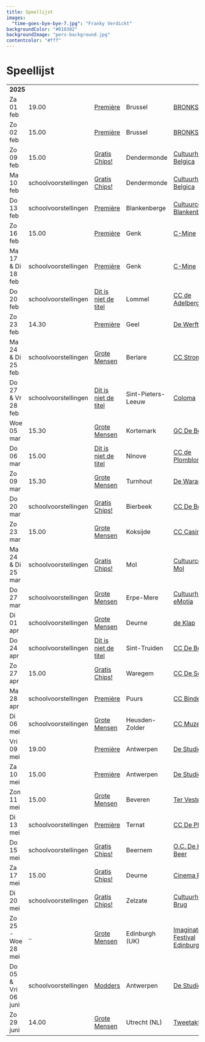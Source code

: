 ```yaml
---
title: Speellijst
images:
  "time-goes-bye-bye-7.jpg": "Franky Verdickt"
backgroundColor: "#010302"
backgroundImage: "pers-background.jpg"
contentcolor: "#fff"
---
```

# Speellijst

<div class="table-responsive">
<table class="playlist">  

<tr><td colspan="5"><strong>2025</strong></td></tr>
<tr><td>Za 01 feb</td><td>19.00</td><td><a href="/nl/shows/première">Première</a></td><td>Brussel</td><td><a href="https://www.bronks.be/nl/programma/5215/premiere">BRONKS</a></td></tr>
 <tr><td>Zo 02 feb</td><td>15.00</td><td><a href="/nl/shows/première">Première</a></td><td>Brussel</td><td><a href="https://www.bronks.be/nl/programma/5215/premiere">BRONKS</a></td></tr>                                                      
<tr><td>Zo 09 feb</td><td>15.00</td><td><a href="/nl/shows/gratis-chips">Gratis Chips!</a></td><td>Dendermonde</td><td><a href="https://www.ccbelgica.be/nl/programma/compagnie-barbarie-2/">Cultuurhuis Belgica</a></td></tr>
<tr><td>Ma 10 feb</td><td>schoolvoorstellingen</td><td><a href="/nl/shows/gratis-chips">Gratis Chips!</a></td><td>Dendermonde</td><td><a href="https://www.ccbelgica.be/nl/programma/compagnie-barbarie-2/">Cultuurhuis Belgica</a></td></tr>
<tr><td>Do 13 feb</td><td>schoolvoorstellingen</td><td><a href="/nl/shows/première">Première</a></td><td>Blankenberge</td><td><a href="https://www.ccblankenberge.be/programma/school/lagere-school/schoolvoorstelling-premiere-compagnie-barbarie-bronks">Cultuurcentrum Blankenberge</a></td></tr>
<tr><td>Zo 16 feb</td><td>15.00</td><td><a href="/nl/shows/première">Première</a></td><td>Genk</td><td><a href="https://c-mine.be/event/compagnie-barbarie-bronks-0">C-Mine</a></td></tr>
<tr><td>Ma 17 & Di 18 feb</td><td>schoolvoorstellingen</td><td><a href="/nl/shows/première">Première</a></td><td>Genk</td><td><a href="https://c-mine.be/event/compagnie-barbarie-bronks-0">C-Mine</a></td></tr>
<tr><td>Do 20 feb</td><td>schoolvoorstellingen</td><td><a href="/nl/shows/dit-is-niet-de-titel">Dit is niet de titel</a></td><td>Lommel</td><td><a href="https://www.ccdeadelberg.be/programma/930/dit-is-niet-de-titel/compagnie-barbarie-bronks">CC de Adelberg</a></td></tr>
<tr><td>Zo 23 feb</td><td>14.30</td><td><a href="/nl/shows/première">Première</a></td><td>Geel</td><td><a href="https://www.dewerft.be/agenda/3405/compagnie-barbarie-bronks/premiere">De Werft</a></td></tr>
<tr><td>Ma 24 & Di 25 feb</td><td>schoolvoorstellingen</td><td><a href="/nl/shows/grote-mensen">Grote Mensen</a></td><td>Berlare</td><td><a href="https://beleefberlare.be/grote-mensen">CC Stroming</a></td></tr>
<tr><td>Do 27 & Vr 28 feb</td><td>schoolvoorstellingen</td><td><a href="/nl/shows/dit-is-niet-de-titel">Dit is niet de titel</a></td><td>Sint-Pieters-Leeuw</td><td><a href="https://www.sint-pieters-leeuw.be/brul/beleven/evenementen/podium">Coloma</a></td></tr>
<tr><td>Woe 05 mar</td><td>15.30</td><td><a href="/nl/shows/grote-mensen">Grote Mensen</a></td><td>Kortemark</td><td><a href="https://www.kortemark.be/jaarprogrammatie-cultuur-kortemark">GC De Beuk</a></td></tr>
<tr><td>Do 06 mar</td><td>15.00</td><td><a href="/nl/shows/dit-is-niet-de-titel">Dit is niet de titel</a></td><td>Ninove</td><td><a href="https://www.ccdeplomblom.org/programma/barbarie">CC de Plomblom</a></td></tr>
<tr><td>Zo 09 mar</td><td>15.30</td><td><a href="/nl/shows/grote-mensen">Grote Mensen</a></td><td>Turnhout</td><td><a href="https://www.warande.be/programma/8354/compagnie-barbarie-bronks/grote-mensen-4">De Warande</a></td></tr>
<tr><td>Do 20 mar</td><td>schoolvoorstellingen</td><td><a href="/nl/shows/gratis-chips">Gratis Chips!</a></td><td>Bierbeek</td><td><a href="https://www.ccdeborre.be/gratis-chips">CC De Borre</a></td></tr>
<tr><td>Zo 23 mar</td><td>15.00</td><td><a href="/nl/shows/grote-mensen">Grote Mensen</a></td><td>Koksijde</td><td><a href="https://www.casinokoksijde.be/compagnie-barbarie-bronks-grote-mensen">CC Casino</a></td></tr>
<tr><td>Ma 24 & Di 25 mar</td><td>schoolvoorstellingen</td><td><a href="/nl/shows/gratis-chips">Gratis Chips!</a></td><td>Mol</td><td><a href="https://www.cultuurcentrummol.be/activiteiten/detail/6574/compagnie-barbarie">Cultuurcentrum Mol</a></td></tr>
<tr><td>Do 27 mar</td><td>schoolvoorstellingen</td><td><a href="/nl/shows/grote-mensen">Grote Mensen</a></td><td>Erpe-Mere</td><td><a href="https://www.emotia.be/grote-mensen">Cultuurhuis eMotia</a></td></tr>
<tr><td>Di 01 apr</td><td>schoolvoorstellingen</td><td><a href="/nl/shows/grote-mensen">Grote Mensen</a></td><td>Deurne</td><td><a href="https://www.deklap.be/voorstellingen/1106/3e-kleuterklas-1e-leerjaar-2e-leerjaar/grote-mensen">de Klap</a></td></tr>
<tr><td>Do 24 apr</td><td>schoolvoorstellingen</td><td><a href="/nl/shows/dit-is-niet-de-titel">Dit is niet de titel</a></td><td>Sint-Truiden</td><td><a href="https://www.debogaard.be/activiteiten">CC De Bogaard</a></td></tr>
<tr><td>Zo 27 apr</td><td>15.00</td><td><a href="/nl/shows/gratis-chips">Gratis Chips!</a></td><td>Waregem</td><td><a href="https://www.ccdeschakel.be/voorstellingen/1896/gratis-chips/compagnie-barbarie">CC De Schakel</a></td></tr>
<tr><td>Ma 28 apr</td><td>schoolvoorstellingen</td><td><a href="/nl/shows/première">Première</a></td><td>Puurs</td><td><a href="https://www.puurs-sint-amands.be/schoolvoorstelling-premiere-compagnie-barbarie-/-bronks-3e-graad-lager">CC Binder</a></td></tr>
<tr><td>Di 06 mei</td><td>schoolvoorstellingen</td><td><a href="/nl/shows/grote-mensen">Grote Mensen</a></td><td>Heusden-Zolder</td><td><a href="https://www.muze.be/uploads/1/2/2/4/122463092/brochure_schoolvoorstellingen_2024-2025_1.pdf">CC Muze</a></td></tr>
<tr><td>Vri 09 mei</td><td>19.00</td><td><a href="/nl/shows/première">Première</a></td><td>Antwerpen</td><td><a href="https://www.destudio.com/nl/podium">De Studio</a></td></tr>
<tr><td>Za 10 mei</td><td>15.00</td><td><a href="/nl/shows/première">Première</a></td><td>Antwerpen</td><td><a href="https://www.destudio.com/nl/podium">De Studio</a></td></tr>
<tr><td>Zon 11 mei</td><td>15.00</td><td><a href="/nl/shows/grote-mensen">Grote Mensen</a></td><td>Beveren</td><td><a href="https://www.tervesten.be/nl/programma/compagnie-barbarie-bronks">Ter Vesten</a></td></tr>
<tr><td>Di 13 mei</td><td>schoolvoorstellingen</td><td><a href="/nl/shows/première">Première</a></td><td>Ternat</td><td><a href="https://www.ccdeploter.be/school">CC De Ploter</a></td></tr>
<tr><td>Do 15 mei</td><td>schoolvoorstellingen</td><td><a href="/nl/shows/gratis-chips">Gratis Chips!</a></td><td>Beernem</td><td><a href="https://www.beernem.be/thema/1603/oc-de-kleine-beer">O.C. De Kleine Beer</a></td></tr>
<tr><td>Za 17 mei</td><td>15.00</td><td><a href="/nl/shows/gratis-chips">Gratis Chips!</a></td><td>Deurne</td><td><a href="https://www.deklap.be/voorstellingen/1149/compagnie-barbarie/gratis-chips-5">Cinema Rix</a></td></tr>
<tr><td>Di 20 mei</td><td>schoolvoorstellingen</td><td><a href="/nl/shows/gratis-chips">Gratis Chips!</a></td><td>Zelzate</td><td><a href="https://www.zelzate.be/nl/cultuurhuis-de-brug/programmatie-cultuurhuis-de-brug">Cultuurhuis de Brug</a></td></tr>
<tr><td>Zo 25 - Woe 28 mei</td><td>..</td><td><a href="/nl/shows/grote-mensen">Grote Mensen</a></td><td>Edinburgh (UK)</td><td><a href="https://www.imaginate.org.uk/festival/whats-on/">Imaginate Festival Edinburgh</a></td></tr>
<tr><td>Do 05 & Vri 06 juni</td><td>schoolvoorstellingen </td><td><a href="/nl/shows/modders">Modders</a></td><td>Antwerpen</td><td><a href="https://www.destudio.com/nl/podium">De Studio</a></td></tr>
<tr><td>Zo 29 juni</td><td>14.00</td><td><a href="/nl/shows/grote-mensen">Grote Mensen</a></td><td>Utrecht (NL)</td><td><a href="https://tweetakt.nl/">Tweetakt</a></td></tr>

















</table>
</div>
